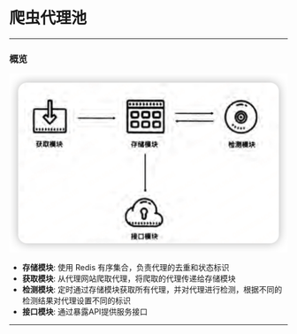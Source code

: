 # 爬虫代理池

---

### 概览
![](https://raw.githubusercontent.com/supursql/picGo/master/mdImg/20230706202032.png)

- **存储模块**: 使用 Redis 有序集合，负责代理的去重和状态标识
- **获取模块**: 从代理网站爬取代理，将爬取的代理传递给存储模块
- **检测模块**: 定时通过存储模块获取所有代理，并对代理进行检测，根据不同的检测结果对代理设置不同的标识
- **接口模块**: 通过暴露API提供服务接口

---

